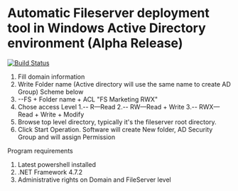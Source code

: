 # **Automatic Fileserver deployment tool  in Windows Active Directory environment** (Alpha Release) 

[![Build Status](https://jomardyan.visualstudio.com/SwiftFileServerGithub/_apis/build/status/jomardyan.Swift-FileServer?branchName=master)](https://jomardyan.visualstudio.com/SwiftFileServerGithub/_build/latest?definitionId=4&branchName=master)

1. Fill domain information
2. Write Folder name (Active directory will use the same name to create AD Group) Scheme below
  1. --FS + Folder name + ACL &quot;FS Marketing RWX&quot;
3. Chose access Level
  1.-- R—Read
  2.-- RW—Read + Write
  3.-- RWX— Read + Write + Modify
4. Browse top level directory, typically it&#39;s the fileserver root directory.
5. Click Start Operation. Software will create New folder, AD Security Group and will assign Permission

Program requirements
1. Latest powershell  installed
2. .NET Framework 4.7.2
3. Administrative rights on Domain and FileServer level

